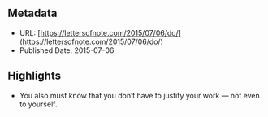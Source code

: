 ## Metadata
* URL: [https://lettersofnote.com/2015/07/06/do/](https://lettersofnote.com/2015/07/06/do/)
* Published Date: 2015-07-06

## Highlights
* You also must know that you don’t have to justify your work — not even to yourself.
